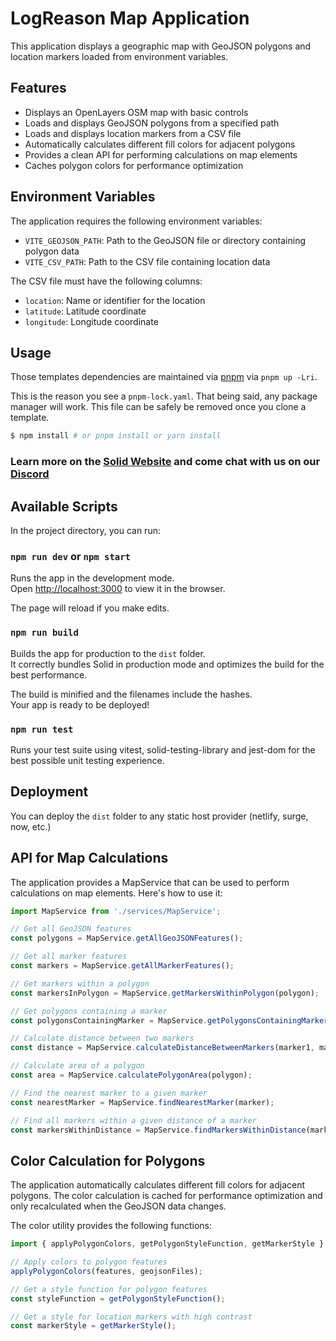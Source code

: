 # LogReason Map Application

This application displays a geographic map with GeoJSON polygons and location markers loaded from environment variables.

## Features

- Displays an OpenLayers OSM map with basic controls
- Loads and displays GeoJSON polygons from a specified path
- Loads and displays location markers from a CSV file
- Automatically calculates different fill colors for adjacent polygons
- Provides a clean API for performing calculations on map elements
- Caches polygon colors for performance optimization

## Environment Variables

The application requires the following environment variables:

- `VITE_GEOJSON_PATH`: Path to the GeoJSON file or directory containing polygon data
- `VITE_CSV_PATH`: Path to the CSV file containing location data

The CSV file must have the following columns:
- `location`: Name or identifier for the location
- `latitude`: Latitude coordinate
- `longitude`: Longitude coordinate

## Usage

Those templates dependencies are maintained via [pnpm](https://pnpm.io) via `pnpm up -Lri`.

This is the reason you see a `pnpm-lock.yaml`. That being said, any package manager will work. This file can be safely be removed once you clone a template.

```bash
$ npm install # or pnpm install or yarn install
```

### Learn more on the [Solid Website](https://solidjs.com) and come chat with us on our [Discord](https://discord.com/invite/solidjs)

## Available Scripts

In the project directory, you can run:

### `npm run dev` or `npm start`

Runs the app in the development mode.<br>
Open [http://localhost:3000](http://localhost:3000) to view it in the browser.

The page will reload if you make edits.<br>

### `npm run build`

Builds the app for production to the `dist` folder.<br>
It correctly bundles Solid in production mode and optimizes the build for the best performance.

The build is minified and the filenames include the hashes.<br>
Your app is ready to be deployed!

### `npm run test`

Runs your test suite using vitest, solid-testing-library and jest-dom for the best possible unit testing experience.

## Deployment

You can deploy the `dist` folder to any static host provider (netlify, surge, now, etc.)

## API for Map Calculations

The application provides a MapService that can be used to perform calculations on map elements. Here's how to use it:

```javascript
import MapService from './services/MapService';

// Get all GeoJSON features
const polygons = MapService.getAllGeoJSONFeatures();

// Get all marker features
const markers = MapService.getAllMarkerFeatures();

// Get markers within a polygon
const markersInPolygon = MapService.getMarkersWithinPolygon(polygon);

// Get polygons containing a marker
const polygonsContainingMarker = MapService.getPolygonsContainingMarker(marker);

// Calculate distance between two markers
const distance = MapService.calculateDistanceBetweenMarkers(marker1, marker2);

// Calculate area of a polygon
const area = MapService.calculatePolygonArea(polygon);

// Find the nearest marker to a given marker
const nearestMarker = MapService.findNearestMarker(marker);

// Find all markers within a given distance of a marker
const markersWithinDistance = MapService.findMarkersWithinDistance(marker, distance);
```

## Color Calculation for Polygons

The application automatically calculates different fill colors for adjacent polygons. The color calculation is cached for performance optimization and only recalculated when the GeoJSON data changes.

The color utility provides the following functions:

```javascript
import { applyPolygonColors, getPolygonStyleFunction, getMarkerStyle } from './utils/colorUtils';

// Apply colors to polygon features
applyPolygonColors(features, geojsonFiles);

// Get a style function for polygon features
const styleFunction = getPolygonStyleFunction();

// Get a style for location markers with high contrast
const markerStyle = getMarkerStyle();
```

